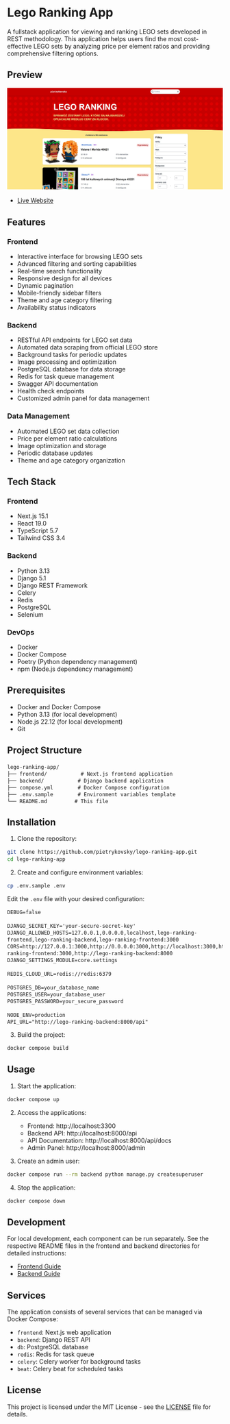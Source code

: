 # Lego Ranking App

A fullstack application for viewing and ranking LEGO sets developed in REST methodology. This application helps users find the most cost-effective LEGO sets by analyzing price per element ratios and providing comprehensive filtering options.

## Preview

![Lego Ranking App](.github/docs/preview.jpg)

- [Live Website](https://lego-ranking.pietrykovsky.com/)

## Features

### Frontend

- Interactive interface for browsing LEGO sets
- Advanced filtering and sorting capabilities
- Real-time search functionality
- Responsive design for all devices
- Dynamic pagination
- Mobile-friendly sidebar filters
- Theme and age category filtering
- Availability status indicators

### Backend

- RESTful API endpoints for LEGO set data
- Automated data scraping from official LEGO store
- Background tasks for periodic updates
- Image processing and optimization
- PostgreSQL database for data storage
- Redis for task queue management
- Swagger API documentation
- Health check endpoints
- Customized admin panel for data management

### Data Management

- Automated LEGO set data collection
- Price per element ratio calculations
- Image optimization and storage
- Periodic database updates
- Theme and age category organization

## Tech Stack

### Frontend

- Next.js 15.1
- React 19.0
- TypeScript 5.7
- Tailwind CSS 3.4

### Backend

- Python 3.13
- Django 5.1
- Django REST Framework
- Celery
- Redis
- PostgreSQL
- Selenium

### DevOps

- Docker
- Docker Compose
- Poetry (Python dependency management)
- npm (Node.js dependency management)

## Prerequisites

- Docker and Docker Compose
- Python 3.13 (for local development)
- Node.js 22.12 (for local development)
- Git

## Project Structure

```
lego-ranking-app/
├── frontend/           # Next.js frontend application
├── backend/           # Django backend application
├── compose.yml        # Docker Compose configuration
├── .env.sample        # Environment variables template
└── README.md         # This file
```

## Installation

1. Clone the repository:

```bash
git clone https://github.com/pietrykovsky/lego-ranking-app.git
cd lego-ranking-app
```

2. Create and configure environment variables:

```bash
cp .env.sample .env
```

Edit the `.env` file with your desired configuration:

```env
DEBUG=false

DJANGO_SECRET_KEY='your-secure-secret-key'
DJANGO_ALLOWED_HOSTS=127.0.0.1,0.0.0.0,localhost,lego-ranking-frontend,lego-ranking-backend,lego-ranking-frontend:3000
CORS=http://127.0.0.1:3000,http://0.0.0.0:3000,http://localhost:3000,http://lego-ranking-frontend:3000,http://lego-ranking-backend:8000
DJANGO_SETTINGS_MODULE=core.settings

REDIS_CLOUD_URL=redis://redis:6379

POSTGRES_DB=your_database_name
POSTGRES_USER=your_database_user
POSTGRES_PASSWORD=your_secure_password

NODE_ENV=production
API_URL="http://lego-ranking-backend:8000/api"
```

3. Build the project:

```bash
docker compose build
```

## Usage

1. Start the application:

```bash
docker compose up
```

2. Access the applications:

   - Frontend: http://localhost:3300
   - Backend API: http://localhost:8000/api
   - API Documentation: http://localhost:8000/api/docs
   - Admin Panel: http://localhost:8000/admin

3. Create an admin user:

```bash
docker compose run --rm backend python manage.py createsuperuser
```

4. Stop the application:

```bash
docker compose down
```

## Development

For local development, each component can be run separately. See the respective README files in the frontend and backend directories for detailed instructions:

- [Frontend Guide](frontend/README.md)
- [Backend Guide](backend/README.md)

## Services

The application consists of several services that can be managed via Docker Compose:

- `frontend`: Next.js web application
- `backend`: Django REST API
- `db`: PostgreSQL database
- `redis`: Redis for task queue
- `celery`: Celery worker for background tasks
- `beat`: Celery beat for scheduled tasks

## License

This project is licensed under the MIT License - see the [LICENSE](LICENSE) file for details.
